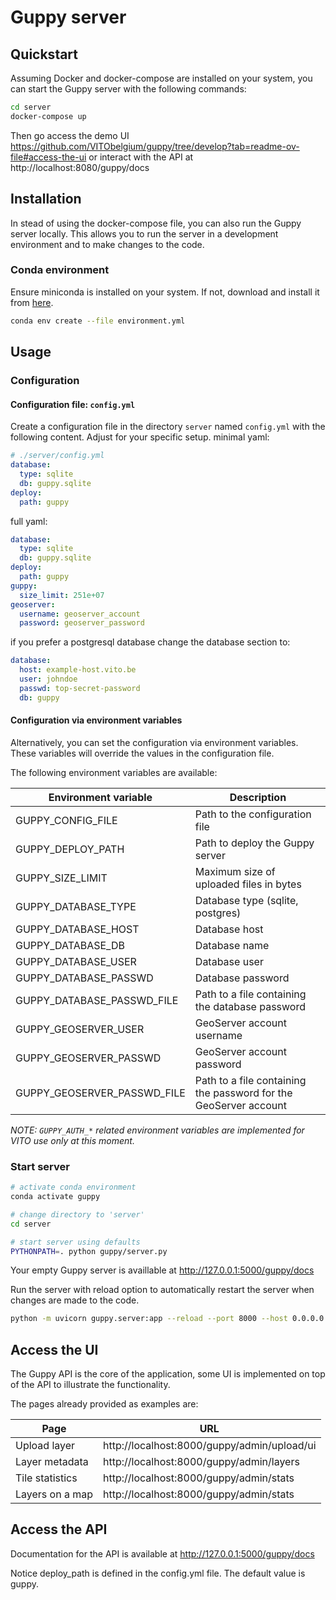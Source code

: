 # Guppy server

## Quickstart

Assuming Docker and docker-compose are installed on your system, you can start the Guppy server with the following commands:

```bash
cd server
docker-compose up 
```

Then go access the demo UI https://github.com/VITObelgium/guppy/tree/develop?tab=readme-ov-file#access-the-ui or interact with the API at http://localhost:8080/guppy/docs

## Installation

In stead of using the docker-compose file, you can also run the Guppy server locally.
This allows you to run the server in a development environment and to make changes to the code.

### Conda environment

Ensure miniconda is installed on your system. If not, download and install it from [here](https://docs.conda.io/en/latest/miniconda.html).

```bash
conda env create --file environment.yml
```

## Usage

### Configuration


#### Configuration file: `config.yml`

Create a configuration file in the directory `server` named `config.yml` with the following content. Adjust for your specific setup.
minimal yaml:

```yaml
# ./server/config.yml
database:
  type: sqlite
  db: guppy.sqlite
deploy:
  path: guppy
```

full yaml:

```yaml
database:
  type: sqlite
  db: guppy.sqlite
deploy:
  path: guppy
guppy:
  size_limit: 251e+07
geoserver:
  username: geoserver_account
  password: geoserver_password
```

if you prefer a postgresql database change the database section to:

```yaml
database:
  host: example-host.vito.be
  user: johndoe
  passwd: top-secret-password
  db: guppy
```

#### Configuration via environment variables

Alternatively, you can set the configuration via environment variables.
These variables will override the values in the configuration file.

The following environment variables are available:

| Environment variable | Description |
| --- | --- |
| GUPPY_CONFIG_FILE | Path to the configuration file |
| GUPPY_DEPLOY_PATH | Path to deploy the Guppy server |
| GUPPY_SIZE_LIMIT | Maximum size of uploaded files in bytes |
| GUPPY_DATABASE_TYPE | Database type (sqlite, postgres) |
| GUPPY_DATABASE_HOST | Database host |
| GUPPY_DATABASE_DB | Database name |
| GUPPY_DATABASE_USER | Database user |
| GUPPY_DATABASE_PASSWD | Database password |
| GUPPY_DATABASE_PASSWD_FILE | Path to a file containing the database password |
| GUPPY_GEOSERVER_USER | GeoServer account username |
| GUPPY_GEOSERVER_PASSWD | GeoServer account password |
| GUPPY_GEOSERVER_PASSWD_FILE | Path to a file containing the password for the GeoServer account |

_NOTE: `GUPPY_AUTH_*` related environment variables are implemented for VITO use only at this moment._

### Start server

```bash
# activate conda environment
conda activate guppy

# change directory to 'server'
cd server

# start server using defaults
PYTHONPATH=. python guppy/server.py
```

Your empty Guppy server is availlable at http://127.0.0.1:5000/guppy/docs

Run the server with reload option to automatically restart the server when changes are made to the code.

```bash
python -m uvicorn guppy.server:app --reload --port 8000 --host 0.0.0.0
```
 
## Access the UI

The Guppy API is the core of the application, some UI is implemented on top of the API to illustrate the functionality. 

The pages already provided as examples are:

| Page | URL |
| --- | --- |
| Upload layer | http://localhost:8000/guppy/admin/upload/ui |
| Layer metadata | http://localhost:8000/guppy/admin/layers |
| Tile statistics | http://localhost:8000/guppy/admin/stats |
| Layers on a map | http://localhost:8000/guppy/admin/stats |




## Access the API
  
Documentation for the API is available at http://127.0.0.1:5000/guppy/docs

Notice deploy_path is defined in the config.yml file. 
The default value is guppy.
<!-- If you change the deploy path in the config.yml file, you should also change the path in the docker-compose.yml file. -->
<!-- The path in the docker-compose.yml file should be the same as the path in the config.yml file. -->
